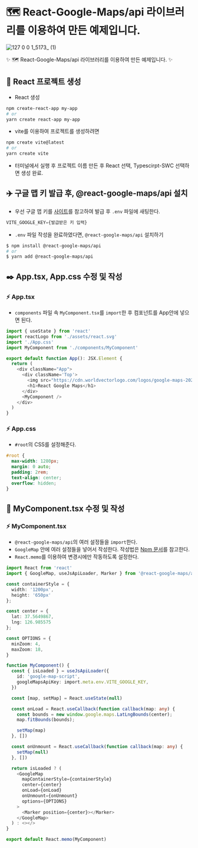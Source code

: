 # 🗺️ React-Google-Maps/api 라이브러리를 이용하여 만든 예제입니다.

![127 0 0 1_5173_ (1)](https://user-images.githubusercontent.com/95972251/217141072-3dcae7e8-3a4f-44e3-9792-757e2e9ad218.png)

:sparkles: 🗺️ React-Google-Maps/api 라이브러리를 이용하여 만든 예제입니다. :sparkles:
## :tada: React 프로젝트 생성
- React 생성
```bash
npm create-react-app my-app
# or
yarn create react-app my-app
```

- vite를 이용하여 프로젝트를 생성하려면
```bash
npm create vite@latest
# or
yarn create vite
```
- 터미널에서 실행 후 프로젝트 이름 만든 후 React 선택, Typescirpt-SWC 선택하면 생성 완료.
## ✈️ 구글 맵 키 발급 후, @react-google-maps/api 설치
- 우선 구글 맵 키를 <a href="https://webruden.tistory.com/378">사이트</a>를 참고하여 발급 후 `.env` 파일에 새팅한다.
```javascript
VITE_GOOGLE_KEY={발급받은 키 입력}
```
- `.env` 파일 작성을 완료하였다면, `@react-google-maps/api` 설치하기
```bash
$ npm install @react-google-maps/api
# or
$ yarn add @react-google-maps/api
```
## ✒️ App.tsx, App.css 수정 및 작성
### ⚡ App.tsx
- `components` 파일 속 `MyComponent.tsx`를 `import`한 후 컴포넌트를 App안에 넣으면 된다.
```typescript
import { useState } from 'react'
import reactLogo from './assets/react.svg'
import './App.css'
import MyComponent from './components/MyComponent'

export default function App(): JSX.Element {
  return (
    <div className="App">
      <div className='Top'>
        <img src="https://cdn.worldvectorlogo.com/logos/google-maps-2020-icon.svg" alt="Img" />
        <h1>React Google Maps</h1>
      </div>
      <MyComponent />
    </div>
  )
}
```
### ⚡ App.css
- `#root`의 CSS를 설정해준다.
```css
#root {
  max-width: 1280px;
  margin: 0 auto;
  padding: 2rem;
  text-align: center;
  overflow: hidden;
}
```
## 📝 MyComponent.tsx 수정 및 작성
### ⚡ MyComponent.tsx 
- `@react-google-maps/api`의 여러 설정들을 `import`한다.
- `GoogleMap` 안에 여러 설정들을 넣어서 작성한다. 작성법은 <a href="https://www.npmjs.com/package/@react-google-maps/api">Npm 문서</a>를 참고한다.
- `React.memo`를 이용하여 변경시에만 작동하도록 설정한다.
```typescript
import React from 'react'
import { GoogleMap, useJsApiLoader, Marker } from '@react-google-maps/api';

const containerStyle = {
  width: '1200px',
  height: '650px'
};

const center = {
  lat: 37.5649867,
  lng: 126.985575
};

const OPTIONS = {
  minZoom: 4,
  maxZoom: 18,
}

function MyComponent() {
  const { isLoaded } = useJsApiLoader({
    id: 'google-map-script',
    googleMapsApiKey: import.meta.env.VITE_GOOGLE_KEY,
  })

  const [map, setMap] = React.useState(null)

  const onLoad = React.useCallback(function callback(map: any) {
    const bounds = new window.google.maps.LatLngBounds(center);
    map.fitBounds(bounds);

    setMap(map)
  }, [])

  const onUnmount = React.useCallback(function callback(map: any) {
    setMap(null)
  }, [])

  return isLoaded ? (
    <GoogleMap
      mapContainerStyle={containerStyle}
      center={center}
      onLoad={onLoad}
      onUnmount={onUnmount}
      options={OPTIONS}
    >
      <Marker position={center}></Marker>
    </GoogleMap>
  ) : <></>
}

export default React.memo(MyComponent)
```
